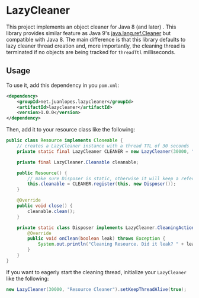# LazyCleaner

This project implements an object cleaner for Java 8 (and later) . This library provides 
similar feature as Java 9's [java.lang.ref.Cleaner](https://docs.oracle.com/javase/9/docs/api/java/lang/ref/Cleaner.html) but compatible with Java 8. The main difference is that this library defaults to lazy cleaner thread creation and, more importantly, the cleaning thread is terminated if no objects are being tracked for `threadTtl` milliseconds.

## Usage

To use it, add this dependency in you `pom.xml`:

```xml
<dependency>
    <groupId>net.juanlopes.lazycleaner</groupId>
    <artifactId>lazycleaner</artifactId>
    <version>1.0.0</version>
</dependency>  
```

Then, add it to your resource class like the following:

```java
public class Resource implements Closeable {
    // creates a LazyCleaner instance with a thread TTL of 30 seconds
    private static final LazyCleaner CLEANER = new LazyCleaner(30000, "Resource Cleaner");

    private final LazyCleaner.Cleanable cleanable;

    public Resource() {
        // make sure Disposer is static, otherwise it will keep a reference to this
        this.cleanable = CLEANER.register(this, new Disposer());
    }

    @Override
    public void close() {
        cleanable.clean();
    }

    private static class Disposer implements LazyCleaner.CleaningAction {
        @Override
        public void onClean(boolean leak) throws Exception {
            System.out.println("Cleaning Resource. Did it leak? " + leak);
        }
    }
}
```

If you want to eagerly start the cleaning thread, initialize your `LazyCleaner`
like the following:

```java
new LazyCleaner(30000, "Resource Cleaner").setKeepThreadAlive(true);
```
